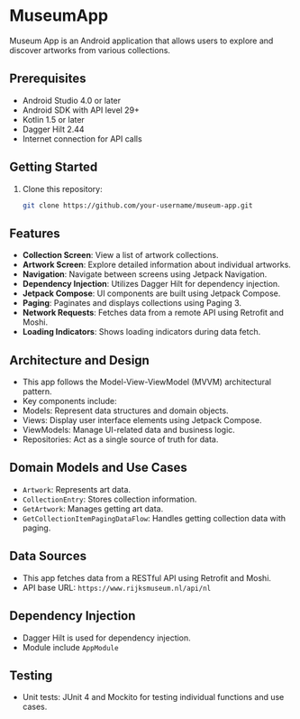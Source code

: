 # MuseumApp

Museum App is an Android application that allows users to explore and discover artworks from various collections.

## Prerequisites
- Android Studio 4.0 or later
- Android SDK with API level 29+
- Kotlin 1.5 or later
- Dagger Hilt 2.44
- Internet connection for API calls

## Getting Started

1. Clone this repository:

   ```bash
   git clone https://github.com/your-username/museum-app.git

## Features
- **Collection Screen**: View a list of artwork collections.
- **Artwork Screen**: Explore detailed information about individual artworks.
- **Navigation**: Navigate between screens using Jetpack Navigation.
- **Dependency Injection**: Utilizes Dagger Hilt for dependency injection.
- **Jetpack Compose**: UI components are built using Jetpack Compose.
- **Paging**: Paginates and displays collections using Paging 3.
- **Network Requests**: Fetches data from a remote API using Retrofit and Moshi.
- **Loading Indicators**: Shows loading indicators during data fetch.

## Architecture and Design
- This app follows the Model-View-ViewModel (MVVM) architectural pattern.
- Key components include:
- Models: Represent data structures and domain objects.
- Views: Display user interface elements using Jetpack Compose.
- ViewModels: Manage UI-related data and business logic.
- Repositories: Act as a single source of truth for data.

## Domain Models and Use Cases
- `Artwork`: Represents art data.
- `CollectionEntry`: Stores collection information.
- `GetArtwork`: Manages getting art data.
- `GetCollectionItemPagingDataFlow`: Handles getting collection data with paging.

## Data Sources
- This app fetches data from a RESTful API using Retrofit and Moshi.
- API base URL: `https://www.rijksmuseum.nl/api/nl`

## Dependency Injection
- Dagger Hilt is used for dependency injection.
- Module include `AppModule`

## Testing
- Unit tests: JUnit 4 and Mockito for testing individual functions and use cases.